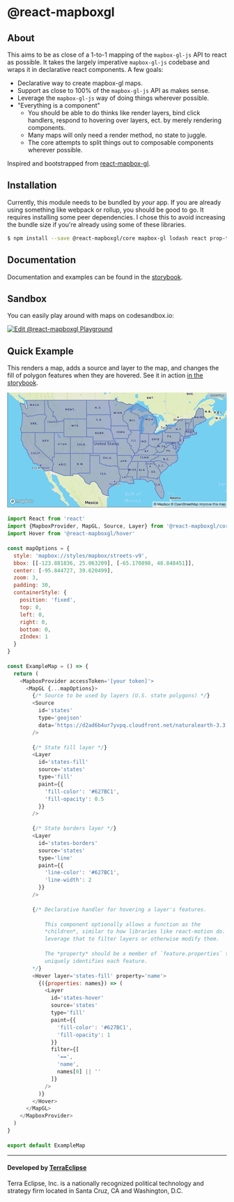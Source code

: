 @react-mapboxgl
===============

About
-----

This aims to be as close of a 1-to-1 mapping of the `mapbox-gl-js` API to react as possible. It takes the largely imperative `mapbox-gl-js` codebase and wraps it in declarative react components. A few goals:

- Declarative way to create mapbox-gl maps.
- Support as close to 100% of the `mapbox-gl-js` API as makes sense.
- Leverage the `mapbox-gl-js` way of doing things wherever possible.
- "Everything is a component"
  - You should be able to do thinks like render layers, bind click handlers,
    respond to hovering over layers, ect. by merely rendering components.
  - Many maps will only need a render method, no state to juggle.
  - The core attempts to split things out to composable components wherever possible.

Inspired and bootstrapped from [react-mapbox-gl](https://github.com/alex3165/react-mapbox-gl).

Installation
------------

Currently, this module needs to be bundled by *your* app. If you are already
using something like webpack or rollup, you should be good to go. It requires
installing some peer dependencies. I chose this to avoid increasing the
bundle size if you're already using some of these libraries.

```sh
$ npm install --save @react-mapboxgl/core mapbox-gl lodash react prop-types
```

Documentation
-------------

Documentation and examples can be found in the [storybook](https://terraeclipse.github.io/react-mapboxgl).

Sandbox
-------

You can easily play around with maps on codesandbox.io:

[![Edit @react-mapboxgl Playground](https://codesandbox.io/static/img/play-codesandbox.svg)](https://codesandbox.io/s/E9p5AG5X0?hidenavigation=1)


Quick Example
-------------

This renders a map, adds a source and layer to the map, and changes the fill
of polygon features when they are hovered. See it in action [in the storybook](https://terraeclipse.github.io/react-mapboxgl/?selectedKind=Examples&selectedStory=Hover&full=0&down=0).

![Hover map example](https://raw.githubusercontent.com/TerraEclipse/react-mapboxgl/master/assets/hover-map.png)

```js
import React from 'react'
import {MapboxProvider, MapGL, Source, Layer} from '@react-mapboxgl/core'
import Hover from '@react-mapboxgl/hover'

const mapOptions = {
  style: 'mapbox://styles/mapbox/streets-v9',
  bbox: [[-123.881836, 25.063209], [-65.170898, 48.848451]],
  center: [-95.844727, 39.620499],
  zoom: 3,
  padding: 30,
  containerStyle: {
    position: 'fixed',
    top: 0,
    left: 0,
    right: 0,
    bottom: 0,
    zIndex: 1
  }
}

const ExampleMap = () => {
  return (
    <MapboxProvider accessToken='[your token]'>
      <MapGL {...mapOptions}>
        {/* Source to be used by layers (U.S. state polygons) */}
        <Source
          id='states'
          type='geojson'
          data='https://d2ad6b4ur7yvpq.cloudfront.net/naturalearth-3.3.0/ne_110m_admin_1_states_provinces.geojson'
        />

        {/* State fill layer */}
        <Layer
          id='states-fill'
          source='states'
          type='fill'
          paint={{
            'fill-color': '#627BC1',
            'fill-opacity': 0.5
          }}
        />

        {/* State borders layer */}
        <Layer
          id='states-borders'
          source='states'
          type='line'
          paint={{
            'line-color': '#627BC1',
            'line-width': 2
          }}
        />

        {/* Declarative handler for hovering a layer's features.

            This component optionally allows a function as the
            *children*, similar to how libraries like react-motion do. You can
            leverage that to filter layers or otherwise modify them.

            The *property* should be a member of `feature.properties` that
            uniquely identifies each feature.
        */}
        <Hover layer='states-fill' property='name'>
          {({properties: names}) => (
            <Layer
              id='states-hover'
              source='states'
              type='fill'
              paint={{
                'fill-color': '#627BC1',
                'fill-opacity': 1
              }}
              filter={[
                '==',
                'name',
                names[0] || ''
              ]}
            />
          )}
        </Hover>
      </MapGL>
    </MapboxProvider>
  )
}

export default ExampleMap
```

- - -

#### Developed by [TerraEclipse](https://github.com/TerraEclipse)

Terra Eclipse, Inc. is a nationally recognized political technology and
strategy firm located in Santa Cruz, CA and Washington, D.C.
